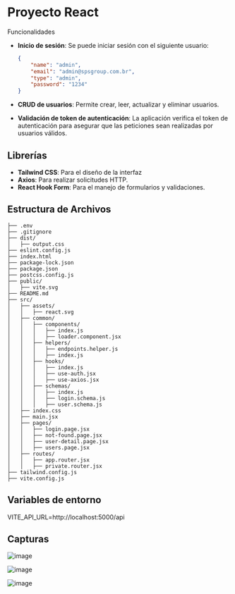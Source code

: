 # Proyecto React

Funcionalidades

- **Inicio de sesión**: Se puede iniciar sesión con el siguiente usuario:

    ```json
    {
        "name": "admin",
        "email": "admin@spsgroup.com.br",
        "type": "admin",
        "password": "1234"
    }
    ```

- **CRUD de usuarios**: Permite crear, leer, actualizar y eliminar usuarios.

- **Validación de token de autenticación**: La aplicación verifica el token de autenticación para asegurar que las peticiones sean realizadas por usuarios válidos.

## Librerías

- **Tailwind CSS**: Para el diseño de la interfaz
- **Axios**: Para realizar solicitudes HTTP.
- **React Hook Form**: Para el manejo de formularios y validaciones.

## Estructura de Archivos

```
├── .env
├── .gitignore
├── dist/
│   ├── output.css
├── eslint.config.js
├── index.html
├── package-lock.json
├── package.json
├── postcss.config.js
├── public/
│   ├── vite.svg
├── README.md
├── src/
│   ├── assets/
│   │   ├── react.svg
│   ├── common/
│   │   ├── components/
│   │   │   ├── index.js
│   │   │   ├── loader.component.jsx
│   │   ├── helpers/
│   │   │   ├── endpoints.helper.js
│   │   │   ├── index.js
│   │   ├── hooks/
│   │   │   ├── index.js
│   │   │   ├── use-auth.jsx
│   │   │   ├── use-axios.jsx
│   │   ├── schemas/
│   │   │   ├── index.js
│   │   │   ├── login.schema.js
│   │   │   ├── user.schema.js
│   ├── index.css
│   ├── main.jsx
│   ├── pages/
│   │   ├── login.page.jsx
│   │   ├── not-found.page.jsx
│   │   ├── user-detail.page.jsx
│   │   ├── users.page.jsx
│   ├── routes/
│   │   ├── app.router.jsx
│   │   ├── private.router.jsx
├── tailwind.config.js
├── vite.config.js
```


## Variables de entorno

VITE_API_URL=http://localhost:5000/api

## Capturas

![image](https://github.com/user-attachments/assets/dbee5ac5-8be5-4ef4-8f91-a466454b7b49)

![image](https://github.com/user-attachments/assets/fcbba18a-52d2-4c20-b784-bf24f50a5da4)

![image](https://github.com/user-attachments/assets/bd72b3d8-f986-4e81-a156-60ffdc32212e)

